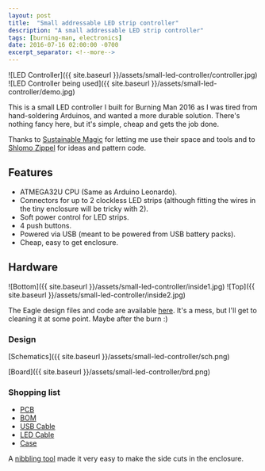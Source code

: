 ```yaml
---
layout: post
title:  "Small addressable LED strip controller"
description: "A small addressable LED strip controller"
tags: [burning-man, electronics]
date: 2016-07-16 02:00:00 -0700
excerpt_separator: <!--more-->
---
```


![LED Controller]({{ site.baseurl }}/assets/small-led-controller/controller.jpg)
![LED Controller being used]({{ site.baseurl }}/assets/small-led-controller/demo.jpg)

This is a small LED controller I built for Burning Man 2016 as I was tired from hand-soldering Arduinos, and wanted a more durable solution. There's nothing fancy here, but it's simple, cheap and gets the job done.

Thanks to [Sustainable Magic](http://www.sustainablemagic.org/) for letting me use their space and tools and to [Shlomo Zippel](https://github.com/shlomozippel) for ideas and pattern code.

<!--more-->

## Features

- ATMEGA32U CPU (Same as Arduino Leonardo).
- Connectors for up to 2 clockless LED strips (although fitting the wires in the tiny enclosure will be tricky with 2).
- Soft power control for LED strips.
- 4 push buttons.
- Powered via USB (meant to be powered from USB battery packs).
- Cheap, easy to get enclosure.


## Hardware


![Bottom]({{ site.baseurl }}/assets/small-led-controller/inside1.jpg)
![Top]({{ site.baseurl }}/assets/small-led-controller/inside2.jpg)

The Eagle design files and code are available [here](https://github.com/eranrund/eagle/tree/master/led-keychain). It's a mess, but I'll get to cleaning it at some point. Maybe after the burn :)

### Design
[Schematics]({{ site.baseurl }}/assets/small-led-controller/sch.png)

[Board]({{ site.baseurl }}/assets/small-led-controller/brd.png)

### Shopping list
 * [PCB](https://oshpark.com/shared_projects/zXOWZoeE)
 * [BOM](http://www.mouser.com/ProjectManager/ProjectDetail.aspx?AccessID=8ce4c18cea)
 * [USB Cable](http://www.frontx.com/cpx505.html)
 * [LED Cable](http://www.aliexpress.com/item/50pairs-Lot-2pin-40cm-Wire-Line-led-connector-Cable-female-male-2X-0-5-mm2-for/1772228025.html?ws_ab_test=searchweb201556_0,searchweb201602_3_10057_10056_10037_10055_10049_10017_405_404_407_10058_10032_10040,searchweb201603_4&btsid=9a3ca38e-774f-4e2a-87e5-60a59cc6af78)
 * [Case](http://www.polycase.com/fb-45-series)

A [nibbling tool](https://www.amazon.com/s/ref=nb_sb_noss?url=search-alias%3Daps&field-keywords=nibbling+tool) made it very easy to make the side cuts in the enclosure.
